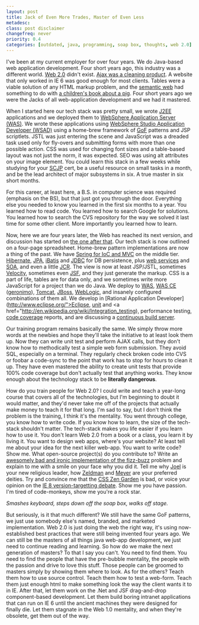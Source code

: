 ```yaml
---
layout: post
title: Jack of Even More Trades, Master of Even Less
metadesc: 
class: post disclaimer
changefreq: never
priority: 0.4
categories: [outdated, java, programming, soap box, thoughts, web 2.0]
---
```

I've been at my current employer for over four years.  We do Java-based web application development.  Four short years ago, 
this industry was a different world.  [Web 2.0](http://en.wikipedia.org/wiki/Web_2.0) didn't exist. 
[Ajax was a cleaning product](http://en.wikipedia.org/wiki/Ajax_%28cleanser%29).  A website that only worked in 
IE 6 was good enough for most clients.  Tables were a viable solution of any HTML 
markup problem, and the [semantic web](http://en.wikipedia.org/wiki/Semantic_web) had something to do with 
[a children's book about a pig](http://en.wikipedia.org/wiki/Charlotte%27s_Web).  Four short years ago we were the 
Jacks of all web-application development and we had it mastered.

When I started here our tech stack was pretty small, we wrote 
[J2EE](http://en.wikipedia.org/wiki/Java_EE) applications and we deployed them to 
[WebSphere Application Server (WAS)](http://en.wikipedia.org/wiki/WebSphere_Application_Server). 
We wrote these applications using [WebSphere Studio Application Developer (WSAD)](http://en.wikipedia.org/wiki/IBM_Websphere_Studio_Application_Developer) 
using a home-brew framework of <abbr title="Gang of Four">[GoF](http://en.wikipedia.org/w/index.php?title=Gang_of_Four_%28software%29&amp;redirect=no)</abbr>
patterns and JSP scriptlets.  JSTL was just entering the scene and 
JavaScript was a dreaded task used only for fly-overs and submitting forms with more than one possible action. 
CSS was used for changing font sizes and a table-based layout was not just the norm, it was expected. 
SEO was using alt attributes on your image element.  You could learn this stack in a few weeks while 
studying for your [SCJP](http://en.wikipedia.org/wiki/SCJP) cert, be a useful resource 
on small tasks in a month, and be the lead architect of major subsystems in six.  A true master in six short months.

For this career, at least here, a B.S. in computer science was required (emphasis on the 
BS), but that just got you through the door.  Everything else you needed to know you learned in the 
first six months to a year.  You learned how to read code.  You learned how to search Google for solutions.  You learned how 
to search the CVS repository for the way we solved it last time for some other client.  More 
importantly you learned how to learn.

Now, here we are four years later, the Web has reached its next version, and discussion has started on 
[the one after that](http://en.wikipedia.org/wiki/Web_3.0).  Our tech stack is now outlined on a four-page spreadsheet. 
Home-brew pattern implementations are now a thing of the past.  We have [Spring for IoC and MVC](http://www.springframework.org/) on the middle tier.  [Hibernate](http://www.hibernate.org/), 
[JPA](http://java.sun.com/developer/technicalArticles/J2EE/jpa/), 
[iBatis](http://ibatis.apache.org/) and 
[JDBC](http://en.wikipedia.org/wiki/Java_Database_Connectivity) for 
DB persistence, plus [web services](http://en.wikipedia.org/wiki/Web_services) 
and [SOA](http://en.wikipedia.org/wiki/Service-oriented_architecture), and even a little 
[JCR](http://en.wikipedia.org/wiki/Java_Content_Repository).  The view is now at least 
JSP/JSTL, sometimes [Velocity](http://velocity.apache.org/), 
sometimes even [JSF](http://java.sun.com/javaee/javaserverfaces/), and they just generate 
the markup.  CSS is a part of life, tables are for data only, and we sometimes write more JavaScript 
for a project than we do Java.  We deploy to [WAS](http://www-306.ibm.com/software/webservers/appserv/was/), 
[WAS CE](http://www-306.ibm.com/software/webservers/appserv/community/) 
([geronimo](http://geronimo.apache.org/)), 
[Tomcat](http://tomcat.apache.org/), 
[JBoss](http://www.jboss.org/), 
[WebLogic](http://www.bea.com/weblogic/), and insanely configured combinations of them all.  We develop in 
[Rational Application Developer](http://www.eclipse.org/">Eclipse</a>, <a href="http://www-306.ibm.com/software/awdtools/developer/application/), 
[IntelliJ IDEA](http://www.jetbrains.com/idea/), and we might even try 
[NetBeans](http://www.netbeans.org/).  We test on IE 6 and 7, Firefox and Safari, we test 
with and without JavaScript.  We advise clients on search engine marketing, social networking, tag clouds, URL 
rewriting, [XML sitemaps](http://www.sitemaps.org/), feeds, 
[microformats](http://microformats.org/), link building, link bait, and duplicate content, not to mention semantic 
HTML with a clean structure and accessible markup.  We do automated 
[integration tests](http://en.wikipedia.org/wiki/Unit_test">unit</a> and <a href="http://en.wikipedia.org/wiki/Integration_testing), 
performance testing, [code coverage](http://en.wikipedia.org/wiki/Code_coverage) reports, and are discussing a 
[continuous build server](http://en.wikipedia.org/wiki/Continuous_Integration).

Our training program remains basically the same.  We simply throw more words at the newbies and hope they'll take the initiative 
to at least look them up.  Now they can write unit test and perform AJAX calls, but they don't know 
how to methodically test a simple web form submission.  They avoid SQL, especially on a terminal. 
They regularly check broken code into CVS or foobar a code-sync to the point that work has to stop 
for hours to clean it up.  They have even mastered the ability to create unit tests that provide 100% code coverage but don't 
actually test that anything works.  They know enough about the technology stack to be **literally dangerous**.

How do you train people for Web 2.0?  I could write and teach a year-long course that covers all of the technologies, but I'm 
beginning to doubt it would matter, and they'd never take me off of the projects that actually make money to teach it for that 
long.  I'm sad to say, but I don't think the problem is the training, I think it's the mentality.  You went through college, 
you know how to write code.  If you know how to learn, the size of the tech-stack shouldn't matter.  The tech-stack makes you 
life easier if you learn how to use it.  You don't learn Web 2.0 from a book or a class, you learn it by living it.  You want 
to design web apps, where's your website?  At least tell me about your idea for the next killer web-app.  You want to write code?  
Show me.  What open-source project(s) do you contribute to? 
Write an [awesomely bad and ironic implementation of the fizz-buzz](http://gilesbowkett.blogspot.com/2007/03/sarcastic-fizzbuzz.html) 
problem and explain to me with a smile on your face why you did it.  Tell me why [Joel](http://www.joelonsoftware.com/) 
is your new religious leader, how [Zeldman](http://www.zeldman.com/) and [Meyer](http://meyerweb.com/) are 
your preferred deities.  Try and convince me that the [CSS Zen Garden](http://www.csszengarden.com/) 
is bad, or voice your opinion on the 
[IE 8 version-targetting debate](http://alistapart.com/issues/251).  Show me you have passion. 
I'm tired of code-monkeys, show me you're a rock star.

*Smashes keyboard, steps down off the soap box, walks off stage.*

But seriously, is it that much different?  We still have the same GoF patterns, we just use somebody else's named, branded, and 
marketed implementation.  Web 2.0 is just doing the web the right way, it's using now-established best practices that were still 
being invented four years ago.  We can still be the masters of all things java web-app development, we just need to continue 
reading and learning.  So how do we make the next generation of masters?  To that I say you can't.  You need to find them.  You 
need to find the people that have the pre-bubble mentality, the people with the passion and drive to love this stuff.  Those 
people can be groomed to masters simply by showing them where to look.  As for the others?  Teach them how to use source control. 
Teach them how to test a web-form.  Teach them just enough html to make something look the way the client wants it to in 
IE.  After that, let them work on the .Net and JSF drag-and-drop 
component-based development.  Let them build boring intranet applications that can run on IE 6 until the 
ancient machines they were designed for finally die.  Let them stagnate in the Web 1.0 mentality, and when they're obsolete, get 
them out of the way.
